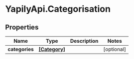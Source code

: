 # YapilyApi.Categorisation

## Properties
Name | Type | Description | Notes
------------ | ------------- | ------------- | -------------
**categories** | [**[Category]**](Category.md) |  | [optional] 


